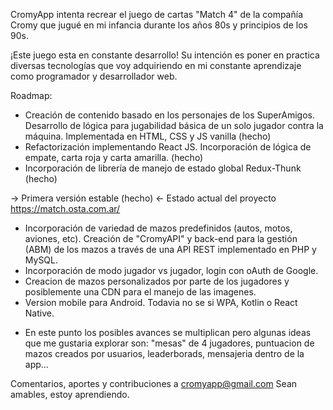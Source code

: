 CromyApp intenta recrear el juego de cartas "Match 4" de la compañía Cromy que jugué en mi infancia durante los años 80s y principios de los 90s.

¡Este juego esta en constante desarrollo! 
Su intención es poner en practica diversas tecnologías que voy adquiriendo en mi constante aprendizaje como programador y desarrollador web.

Roadmap:
- Creación de contenido basado en los personajes de los SuperAmigos. Desarrollo de lógica para jugabilidad básica de un solo jugador contra la máquina. Implementada en HTML, CSS y JS vanilla (hecho)
- Refactorización implementando React JS. Incorporación de lógica de empate, carta roja y carta amarilla. (hecho)
- Incorporación de librería de manejo de estado global Redux-Thunk (hecho)

-> Primera versión estable (hecho) <- Estado actual del proyecto https://match.osta.com.ar/

+ Incorporación de variedad de mazos predefinidos (autos, motos, aviones, etc). Creación de "CromyAPI" y back-end para la gestión (ABM) de los mazos a través de una API REST implementado en PHP y MySQL.
+ Incorporación de modo jugador vs jugador, login con oAuth de Google.
+ Creacion de mazos personalizados por parte de los jugadores y posiblemente una CDN para el manejo de las imagenes.
+ Version mobile para Android. Todavia no se si WPA, Kotlin o React Native.
* En este punto los posibles avances se multiplican pero algunas ideas que me gustaria explorar son: "mesas" de 4 jugadores, puntuacion de mazos creados por usuarios, leaderborads, mensajeria dentro de la app...

Comentarios, aportes y contribuciones a cromyapp@gmail.com
Sean amables, estoy aprendiendo.
